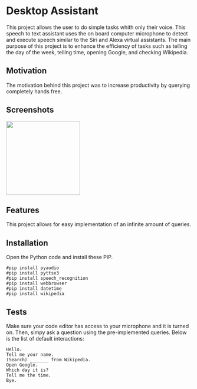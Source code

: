 # Desktop Assistant
This project allows the user to do simple tasks whith only their voice. This speech to text assistant uses the on board computer microphone to detect and execute speech similar to the Siri and Alexa virtual assistants. The main purpose of this project is to enhance the efficiency of tasks such as telling the day of the week, telling time, opening Google, and checking Wikipedia.

## Motivation
The motivation behind this project was to increase productivity by querying completely hands free.

## Screenshots
<img src="https://github.com/carsonmagee/ProjectPortfolio/assets/24598567/00c6940d-4b27-474a-b6c4-179163784186" width="200" />

## Features
This project allows for easy implementation of an infinite amount of queries.

## Installation
Open the Python code and install these PIP.
```
#pip install pyaudio 
#pip install pyttsx3
#pip install speech_recognition
#pip install webbrowser
#pip install datetime 
#pip install wikipedia
```

## Tests
Make sure your code editor has access to your microphone and it is turned on. Then, simpy ask a question using the pre-implemented queries.
Below is the list of default interactions:
```
Hello.
Tell me your name.
(Search) _______ from Wikipedia.
Open Google.
Which day it is?
Tell me the time.
Bye.
```
